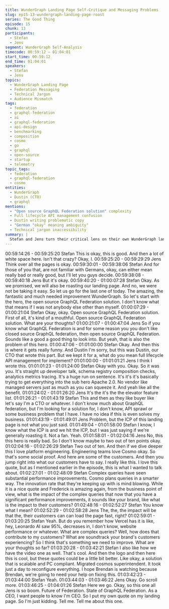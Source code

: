 ```yaml
---
title: WunderGraph Landing Page Self-Critique and Messaging Problems
slug: ep15-13-wundergraph-landing-page-roast
series: The Good Thing
episode: 15
chunk: 13
participants:
  - Stefan
  - Jens
segment: WunderGraph Self-Analysis
timecode: 00:59:12 – 01:04:01
start_time: 00:59:12
end_time: 01:04:01
speakers:
  - Stefan
  - Jens
topics:
  - WunderGraph Landing Page
  - Federation Messaging
  - Technical Jargon
  - Audience Mismatch
tags:
  - federation
  - graphql-federation
  - ai
  - graphql-federation
  - api-design
  - benchmarking
  - composition
  - cosmo
  - go
  - graphql
  - open-source
  - startup
  - telemetry
topic_tags:
  - federation
  - graphql-federation
  - cosmo
entities:
  - WunderGraph
  - Dustin (CTO)
  - graphql
mentions:
  - "Open source GraphQL Federation solution" complexity
  - Full lifecycle API management confusion
  - Dustin writing problematic copy
  - "German "okay" meaning ambiguity"
  - Technical jargon inaccessibility
summary: |
  Stefan and Jens turn their critical lens on their own WunderGraph landing page, acknowledging major messaging problems. They critique their hero text "open source GraphQL Federation solution" as too technical and meaningless to non-experts, and discuss how their technical jargon makes the product inaccessible to potential users who don't already understand GraphQL Federation.
---
```


00:59:14:26 - 00:59:25:20
Stefan
This is okay, this is good. And then a lot of white space here. Isn't that crazy? Okay, I.
00:59:25:20 - 00:59:29:29
Jens
Think over all the pages is okay.
00:59:30:01 - 00:59:38:06
Stefan
And for those of you that, are not familiar with Germans, okay, can either mean really bad or
really good, but I'll let you guys decide.
00:59:38:08 - 00:59:40:18
Jens
But it's okay.
00:59:40:20 - 01:00:07:28
Stefan
Okay. As we promised, we will also be roasting our landing page. And no, we were not be taking
it easy. So let us go for the last one of today. The amazing, the fantastic and much needed
improvement WunderGraph. So let's start with the hero, the open source GraphQL Federation
solution. I don't know what that means if I was not anybody else other than myself.
01:00:07:29 - 01:00:21:04
Stefan
Okay, okay. Open source GraphQL Federation solution. First of all, it's kind of a mouthful. Open
source GraphQL Federation solution. What are your thoughts?
01:00:21:07 - 01:00:47:04
Jens
So if you know what GraphQL Federation is and for some reason you you don't like closed
source GraphQL federation, then open source GraphQL Federation. Sounds like a good a good
thing to look into. But yeah, that is also the problem of this hero.
01:00:47:06 - 01:01:00:00
Stefan
Okay. And then this is where it gets really funny. And Dustin I'm sorry, but this was Dustin, our
CTO that wrote this part. But we kept it for a, what do you mean full lifecycle API management
for implement?
01:01:00:00 - 01:01:01:21
Jens
I think I wrote this.
01:01:01:23 - 01:01:24:00
Stefan
Okay with you. Okay. So it was you. It's straight up developer talk, schema registry composition
checks, analytics metrics tracing. It's a huge run on sentence. It's it's it's basically trying to get
everything into the sub hero Apache 2.0. No vendor like managed servers just as much as you
can squeeze it. And yeah like all the benefit.
01:01:24:02 - 01:01:26:20
Jens
It's the it's the the elevator feature list.
01:01:26:21 - 01:01:43:19
Stefan
This and then as they like buyer like let's say I'm a CTO or whatever. I don't know much about
GraphQL federation, but I'm looking for a solution for, I don't know, API sprawl or some business
problem that I have. I have no idea if this is even solves my business.
01:01:43:19 - 01:01:49:01
Jens
Problem, but the ICP of this landing page is not what you just said.
01:01:49:04 - 01:01:58:00
Stefan
I know, I know what the ICP is and we hit the ICP, but I was just saying if we're generally
roasting it. Not a fan. Yeah.
01:01:58:01 - 01:02:04:16
Jens
No, this this hero is really bad. So I don't know maybe to two out of ten points okay.
01:02:04:16 - 01:02:26:29
Stefan
Two out of ten. And then if we dive deeper this I love platform engineering. Engineering teams
love Cosmo okay. So that's some social proof. And here are some of the customers. And then
you jump right into what our customers have to say. I really like this. I love this quote, but as I
mentioned earlier in the episode, this is what I wanted to talk about.
01:02:27:01 - 01:02:48:09
Stefan
Complex queries have seen substantial performance improvements. Cosmo plans queries in a
smarter way. The innovation rate that they're keeping up with is mind blowing. While it is a nice
quote and Frederick is amazing again, from the business point of view, what is the impact of the
complex queries that now that you have a significant performance improvements, it sounds like
your brand, like what is the impact to their customers?
01:02:48:16 - 01:02:52:27
Stefan
You know what I mean?
01:02:52:29 - 01:02:58:28
Jens
The, the, the impact will be that the, their customers can can load the page fast, right?
01:02:59:01 - 01:03:20:25
Stefan
Yeah. But do you remember how Vercel has it is like, hey, Leonardo AI saw 95%, decreases in, I
don't know, website performance or whatever. What are complex queries? Well, how does that
contribute to my customers? What are soundtrack your brand's customers experiencing? So I
think that's something we need to improve. What are your thoughts so far?
01:03:20:28 - 01:03:42:21
Stefan
I also like how we have the video one as well. That's cool. And then the logo and then here this
is cool, but these quotes could be a little bit better. Like okay, a solution that is scalable and PC
compliant. Migrated cosmos superintendent. It took just a day to reconfigure everything. I hope
Brendan is watching because Brendan, we're going to need your help on fixing this.
01:03:42:23 - 01:03:44:00
Stefan
Yeah.
01:03:44:03 - 01:03:46:22
Jens
Okay. Go scroll more.
01:03:46:25 - 01:04:01:26
Stefan
Here we go. Okay, so this one all Jens is so boom. Future of Federation. State of GraphQL
Federation. As a CEO, I want people to know I'm CEO. So I put my own quote on my landing
page. So I'm just kidding. Tell me. Tell me about this one.